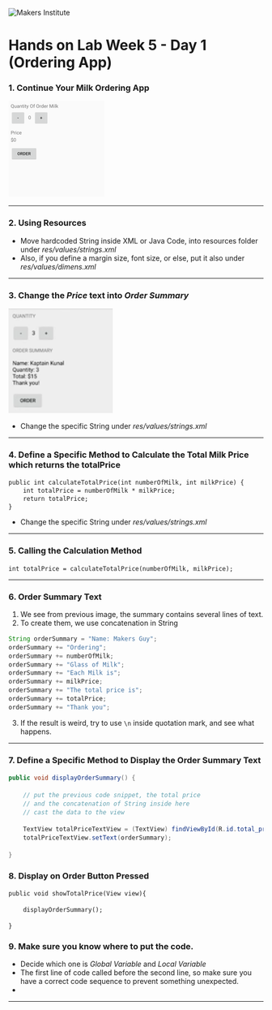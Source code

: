 ![Makers Institute](https://makersinstitute.id/img/logo-makersinstitute.png)

# Hands on Lab Week 5 - Day 1 (Ordering App)

### 1. Continue Your Milk Ordering App

![Gambar 1](../images/w5d1%20-%204.png)
  

---

### 2. Using Resources
- Move hardcoded String inside XML or Java Code, into resources folder under *res/values/strings.xml*
- Also, if you define a margin size, font size, or else, put it also under *res/values/dimens.xml*

---

### 3. Change the *Price* text into *Order Summary*

![Gambar 1](../images/w5d1%20-%2011.png)

- Change the specific String under *res/values/strings.xml*

---

### 4. Define a Specific Method to Calculate the Total Milk Price which returns the totalPrice

```
public int calculateTotalPrice(int numberOfMilk, int milkPrice) {
	int totalPrice = numberOfMilk * milkPrice;
    return totalPrice;
}
```

- Change the specific String under *res/values/strings.xml*

---

### 5. Calling the Calculation Method

```
int totalPrice = calculateTotalPrice(numberOfMilk, milkPrice);
```

---

### 6. Order Summary Text

1. We see from previous image, the summary contains several lines of text.
2. To create them, we use concatenation in String

``` java
String orderSummary = "Name: Makers Guy";
orderSummary += "Ordering";
orderSummary += numberOfMilk;
orderSummary += "Glass of Milk";
orderSummary += "Each Milk is";
orderSummary += milkPrice;
orderSummary += "The total price is";
orderSummary += totalPrice;
orderSummary += "Thank you";
```
3. If the result is weird, try to use `\n` inside quotation mark, and see what happens.

---

### 7. Define a Specific Method to Display the Order Summary Text

``` java
public void displayOrderSummary() {
	
    // put the previous code snippet, the total price 
    // and the concatenation of String inside here
    // cast the data to the view
    
    TextView totalPriceTextView = (TextView) findViewById(R.id.total_price_text_view);
    totalPriceTextView.setText(orderSummary);

}
```

### 8. Display on Order Button Pressed

```
public void showTotalPrice(View view){

    displayOrderSummary();

}
```

### 9. Make sure you know where to put the code.
- Decide which one is *Global Variable* and *Local Variable*
- The first line of code called before the second line, so make sure you have a correct code sequence to prevent something unexpected.
- 



---